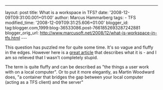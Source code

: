 ---
layout: post
title: What is a workspace in TFS?
date: '2008-12-09T09:31:00.001+01:00'
author: Marcus Hammarberg
tags: - TFS
modified_time: '2008-12-09T09:31:25.606+01:00'
blogger_id: tag:blogger.com,1999:blog-36533086.post-7661852693287242881
blogger_orig_url: http://www.marcusoft.net/2008/12/what-is-workspace-in-tfs.html ---

This question has puzzled me for quite some time. It's so vague and
fluffy in the edges. However here is a
<a href="http://www.woodwardweb.com/teamprise/000333.html"
target="_blank">great article</a> that describes what it is - and I am
so relieved that I wasn't completely stupid.

The term is quite fluffy and can be described as "the things a user work
with on a local computer". Or to put it more elegantly, as Martin
Woodward does, "a container that bridges the gap between your local
computer (acting as a TFS client) and the server"
